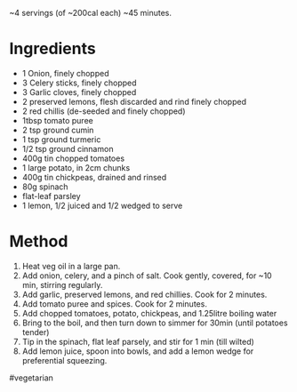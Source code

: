 \~4 servings (of \~200cal each) \~45 minutes.

# Ingredients

-   1 Onion, finely chopped
-   3 Celery sticks, finely chopped
-   3 Garlic cloves, finely chopped
-   2 preserved lemons, flesh discarded and rind finely chopped
-   2 red chillis (de-seeded and finely chopped)
-   1tbsp tomato puree
-   2 tsp ground cumin
-   1 tsp ground turmeric
-   1/2 tsp ground cinnamon
-   400g tin chopped tomatoes
-   1 large potato, in 2cm chunks
-   400g tin chickpeas, drained and rinsed
-   80g spinach
-   flat-leaf parsley
-   1 lemon, 1/2 juiced and 1/2 wedged to serve

# Method

1.  Heat veg oil in a large pan.
2.  Add onion, celery, and a pinch of salt. Cook gently, covered, for \~10 min, stirring regularly.
3.  Add garlic, preserved lemons, and red chillies. Cook for 2 minutes.
4.  Add tomato puree and spices. Cook for 2 minutes.
5.  Add chopped tomatoes, potato, chickpeas, and 1.25litre boiling water
6.  Bring to the boil, and then turn down to simmer for 30min (until potatoes tender)
7.  Tip in the spinach, flat leaf parsely, and stir for 1 min (till wilted)
8.  Add lemon juice, spoon into bowls, and add a lemon wedge for preferential squeezing.

\#vegetarian
